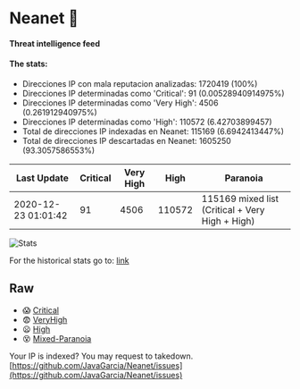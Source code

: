 # Neanet :hocho:
#### Threat intelligence feed
#### The stats:

- Direcciones IP con mala reputacion analizadas: 1720419 (100%)
- Direcciones IP determinadas como 'Critical':  91 (0.00528940914975%)
- Direcciones IP determinadas como 'Very High':  4506 (0.261912940975%)
- Direcciones IP determinadas como 'High':  110572 (6.42703899457)
- Total de direcciones IP indexadas en Neanet:  115169 (6.6942413447%)
- Total de direcciones IP descartadas en Neanet:  1605250 (93.3057586553%)

| Last Update | Critical | Very High | High | Paranoia |
| --- | --- | --- | --- | --- |
| 2020-12-23 01:01:42 | 91 | 4506 | 110572 | 115169 mixed list (Critical + Very High + High)|

![Stats](https://docs.google.com/spreadsheets/d/e/2PACX-1vSnaNMIXVabIpDJjufMlzH7poXnshF3mgd8Is1g9ytUEzVsP5my4Trn8f-xkoLLQ38xpL3HtmUexLo6/pubchart?oid=501124687&format=image)

For the historical stats go to: [link](/stats.csv)
## Raw
- :scream: [Critical](https://raw.githubusercontent.com/JavaGarcia/Neanet/master/blacklists/neanet_critical.txt)
- :fearful: [VeryHigh](https://raw.githubusercontent.com/JavaGarcia/Neanet/master/blacklists/neanet_veryHigh.txtt)
- :frowning: [High](https://raw.githubusercontent.com/JavaGarcia/Neanet/master/blacklists/neanet_high.txt)
- :dizzy_face: [Mixed-Paranoia](https://raw.githubusercontent.com/JavaGarcia/Neanet/master/blacklists/neanet_all.txt)


Your IP is indexed? You may request to takedown. [https://github.com/JavaGarcia/Neanet/issues](https://github.com/JavaGarcia/Neanet/issues)


























































































































































































































































































































































































































































































































































































































































































































































































































































































































































































































































































































































































































































































































































































































































































































































































































































































































































































































































































































































































































































































































































































































































































































































































































































































































































































































































































































































































































































































































































































































































































